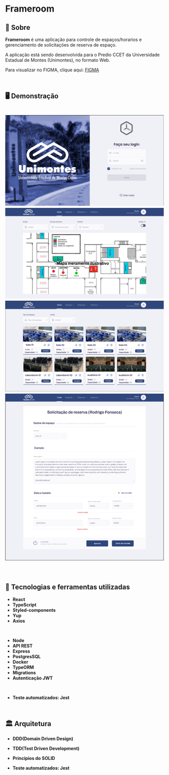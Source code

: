 # Frameroom

## 📝 Sobre

**Frameroom** é uma aplicação para controle de espaços/horarios e gerenciamento de solicitações de reserva de espaço.

A aplicação está sendo desenvolvida para o Predio CCET da Universidade Estadual de Montes (Unimontes), no formato Web.

Para visualizar no FIGMA, clique aqui:  [FIGMA](https://www.figma.com/file/9CUhWoIodEfrkombF5FmWK/Layout-Frameroom?node-id=0%3A1)




<br/>

## 🖥️ Demonstração

<h1>
    <img src="login.png"/>
    <img src="home.png"/>
    <img src="rooms.png"/>
    <img src="form.png"/>
</h1> 
  

<br/>


## 🚀 Tecnologias e ferramentas utilizadas

- **React**
- **TypeScript**
- **Styled-components**
- **Yup**
- **Axios**

<br/>

- **Node**
- **API REST**
- **Express**
- **PostgresSQL**
- **Docker**
- **TypeORM**
- **Migrations**
- **Autenticação JWT**

<br/>

- **Teste automatizados: Jest**

<br/>

## 🏛️ Arquitetura

- **DDD(Domain Driven Design)**
- **TDD(Test Driven Development)**
- **Principios do SOLID**


- **Teste automatizados: Jest**

<br/>


